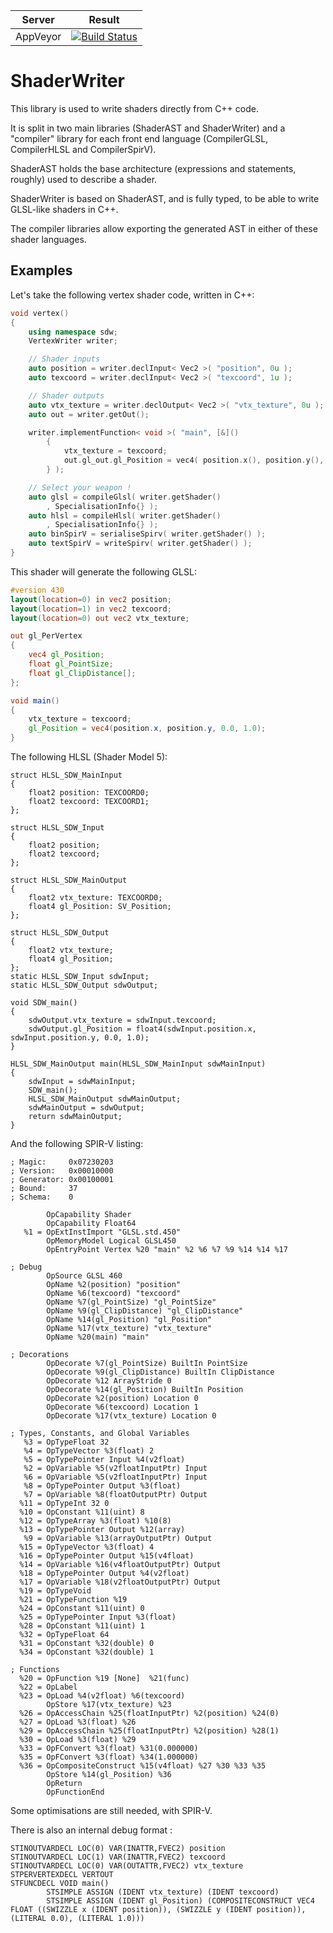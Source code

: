 |         Server     | Result |
|:------------------:|--------|
| AppVeyor           | [![Build Status](https://ci.appveyor.com/api/projects/status/github/DragonJoker/shaderwriter?branch=master&svg=true)](https://ci.appveyor.com/project/DragonJoker/shaderwriter) |


ShaderWriter
============

This library is used to write shaders directly from C++ code.

It is split in two main libraries (ShaderAST and ShaderWriter) and a "compiler" library for each front end language (CompilerGLSL, CompilerHLSL and CompilerSpirV).

ShaderAST holds the base architecture (expressions and statements, roughly) used to describe a shader.

ShaderWriter is based on ShaderAST, and is fully typed, to be able to write GLSL-like shaders in C++.

The compiler libraries allow exporting the generated AST in either of these shader languages. 

Examples
--------

Let's take the following vertex shader code, written in C++:

```cpp
void vertex()
{
	using namespace sdw;
	VertexWriter writer;

	// Shader inputs
	auto position = writer.declInput< Vec2 >( "position", 0u );
	auto texcoord = writer.declInput< Vec2 >( "texcoord", 1u );

	// Shader outputs
	auto vtx_texture = writer.declOutput< Vec2 >( "vtx_texture", 0u );
	auto out = writer.getOut();

	writer.implementFunction< void >( "main", [&]()
		{
			vtx_texture = texcoord;
			out.gl_out.gl_Position = vec4( position.x(), position.y(), 0.0, 1.0 );
		} );

	// Select your weapon !
	auto glsl = compileGlsl( writer.getShader()
		, SpecialisationInfo{} );
	auto hlsl = compileHlsl( writer.getShader()
		, SpecialisationInfo{} );
	auto binSpirV = serialiseSpirv( writer.getShader() );
	auto textSpirV = writeSpirv( writer.getShader() );
}
```

This shader will generate the following GLSL:
```glsl
#version 430
layout(location=0) in vec2 position;
layout(location=1) in vec2 texcoord;
layout(location=0) out vec2 vtx_texture;

out gl_PerVertex
{
	vec4 gl_Position;
	float gl_PointSize;
	float gl_ClipDistance[];
};

void main()
{
	vtx_texture = texcoord;
	gl_Position = vec4(position.x, position.y, 0.0, 1.0);
}
```

The following HLSL (Shader Model 5):
```hlsl
struct HLSL_SDW_MainInput
{
	float2 position: TEXCOORD0;
	float2 texcoord: TEXCOORD1;
};

struct HLSL_SDW_Input
{
	float2 position;
	float2 texcoord;
};

struct HLSL_SDW_MainOutput
{
	float2 vtx_texture: TEXCOORD0;
	float4 gl_Position: SV_Position;
};

struct HLSL_SDW_Output
{
	float2 vtx_texture;
	float4 gl_Position;
};
static HLSL_SDW_Input sdwInput;
static HLSL_SDW_Output sdwOutput;

void SDW_main()
{
	sdwOutput.vtx_texture = sdwInput.texcoord;
	sdwOutput.gl_Position = float4(sdwInput.position.x, sdwInput.position.y, 0.0, 1.0);
}

HLSL_SDW_MainOutput main(HLSL_SDW_MainInput sdwMainInput)
{
	sdwInput = sdwMainInput;
	SDW_main();
	HLSL_SDW_MainOutput sdwMainOutput;
	sdwMainOutput = sdwOutput;
	return sdwMainOutput;
}
```

And the following SPIR-V listing:
```
; Magic:     0x07230203
; Version:   0x00010000
; Generator: 0x00100001
; Bound:     37
; Schema:    0

        OpCapability Shader
        OpCapability Float64
   %1 = OpExtInstImport "GLSL.std.450"
        OpMemoryModel Logical GLSL450
        OpEntryPoint Vertex %20 "main" %2 %6 %7 %9 %14 %14 %17

; Debug
        OpSource GLSL 460
        OpName %2(position) "position"
        OpName %6(texcoord) "texcoord"
        OpName %7(gl_PointSize) "gl_PointSize"
        OpName %9(gl_ClipDistance) "gl_ClipDistance"
        OpName %14(gl_Position) "gl_Position"
        OpName %17(vtx_texture) "vtx_texture"
        OpName %20(main) "main"

; Decorations
        OpDecorate %7(gl_PointSize) BuiltIn PointSize
        OpDecorate %9(gl_ClipDistance) BuiltIn ClipDistance
        OpDecorate %12 ArrayStride 0
        OpDecorate %14(gl_Position) BuiltIn Position
        OpDecorate %2(position) Location 0
        OpDecorate %6(texcoord) Location 1
        OpDecorate %17(vtx_texture) Location 0

; Types, Constants, and Global Variables
   %3 = OpTypeFloat 32
   %4 = OpTypeVector %3(float) 2
   %5 = OpTypePointer Input %4(v2float)
   %2 = OpVariable %5(v2floatInputPtr) Input
   %6 = OpVariable %5(v2floatInputPtr) Input
   %8 = OpTypePointer Output %3(float)
   %7 = OpVariable %8(floatOutputPtr) Output
  %11 = OpTypeInt 32 0
  %10 = OpConstant %11(uint) 8
  %12 = OpTypeArray %3(float) %10(8)
  %13 = OpTypePointer Output %12(array)
   %9 = OpVariable %13(arrayOutputPtr) Output
  %15 = OpTypeVector %3(float) 4
  %16 = OpTypePointer Output %15(v4float)
  %14 = OpVariable %16(v4floatOutputPtr) Output
  %18 = OpTypePointer Output %4(v2float)
  %17 = OpVariable %18(v2floatOutputPtr) Output
  %19 = OpTypeVoid
  %21 = OpTypeFunction %19
  %24 = OpConstant %11(uint) 0
  %25 = OpTypePointer Input %3(float)
  %28 = OpConstant %11(uint) 1
  %32 = OpTypeFloat 64
  %31 = OpConstant %32(double) 0
  %34 = OpConstant %32(double) 1

; Functions
  %20 = OpFunction %19 [None]  %21(func)
  %22 = OpLabel
  %23 = OpLoad %4(v2float) %6(texcoord)
        OpStore %17(vtx_texture) %23
  %26 = OpAccessChain %25(floatInputPtr) %2(position) %24(0)
  %27 = OpLoad %3(float) %26
  %29 = OpAccessChain %25(floatInputPtr) %2(position) %28(1)
  %30 = OpLoad %3(float) %29
  %33 = OpFConvert %3(float) %31(0.000000)
  %35 = OpFConvert %3(float) %34(1.000000)
  %36 = OpCompositeConstruct %15(v4float) %27 %30 %33 %35
        OpStore %14(gl_Position) %36
        OpReturn
        OpFunctionEnd
```

Some optimisations are still needed, with SPIR-V.

There is also an internal debug format :
```
STINOUTVARDECL LOC(0) VAR(INATTR,FVEC2) position
STINOUTVARDECL LOC(1) VAR(INATTR,FVEC2) texcoord
STINOUTVARDECL LOC(0) VAR(OUTATTR,FVEC2) vtx_texture
STPERVERTEXDECL VERTOUT
STFUNCDECL VOID main()
        STSIMPLE ASSIGN (IDENT vtx_texture) (IDENT texcoord)
        STSIMPLE ASSIGN (IDENT gl_Position) (COMPOSITECONSTRUCT VEC4 FLOAT ((SWIZZLE x (IDENT position)), (SWIZZLE y (IDENT position)), (LITERAL 0.0), (LITERAL 1.0)))
```